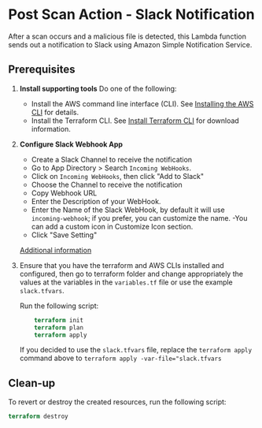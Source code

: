 # Post Scan Action - Slack Notification

After a scan occurs and a malicious file is detected, this Lambda function sends out a notification to Slack using Amazon Simple Notification Service.

## Prerequisites

1. **Install supporting tools**
    Do one of the following:
    - Install the AWS command line interface (CLI). See [Installing the AWS CLI](https://docs.aws.amazon.com/cli/latest/userguide/cli-chap-install.html) for details.
    - Install the Terraform CLI. See [Install Terraform CLI](https://learn.hashicorp.com/tutorials/terraform/install-cli#install-terraform) for download information.
2. **Configure Slack Webhook App**
    - Create a Slack Channel to receive the notification
    - Go to App Directory > Search `Incoming WebHooks`.
    - Click on `Incoming WebHooks`, then click "Add to Slack"
    - Choose the Channel to receive the notification
    - Copy Webhook URL
    - Enter the Description of your WebHook.
    - Enter the Name of the Slack WebHook, by default it will use `incoming-webhook`; if you prefer, you can customize the name.
    -You can add a custom icon in Customize Icon section.
    - Click "Save Setting"
    
    [Additional information](https://slack.com/help/articles/115005265063-Incoming-webhooks-for-Slack)

3. Ensure that you have the terraform and AWS CLIs installed and configured, then go to terraform folder and change appropriately the values at the variables in the `variables.tf` file or use the example `slack.tfvars`.

    Run the following script:

    ```terraform
        terraform init
        terraform plan
        terraform apply
    ```

    If you decided to use the `slack.tfvars` file, replace the `terraform apply` command above to `terraform apply -var-file="slack.tfvars`

## Clean-up

To revert or destroy the created resources, run the following script:

```terraform
terraform destroy
```